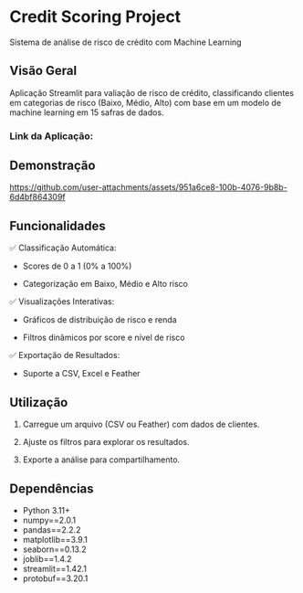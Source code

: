 # Credit Scoring Project 

Sistema de análise de risco de crédito com Machine Learning 

## Visão Geral

Aplicação Streamlit para valiação de risco de crédito, classificando clientes em categorias de risco (Baixo, Médio, Alto) com base em um modelo de machine learning em 15 safras de dados.

### Link da Aplicação: 

## Demonstração
https://github.com/user-attachments/assets/951a6ce8-100b-4076-9b8b-6d4bf864309f

## Funcionalidades

✅ Classificação Automática:

- Scores de 0 a 1 (0% a 100%)

- Categorização em Baixo, Médio e Alto risco

✅ Visualizações Interativas:

- Gráficos de distribuição de risco e renda

- Filtros dinâmicos por score e nível de risco

✅ Exportação de Resultados:

- Suporte a CSV, Excel e Feather

## Utilização

1. Carregue um arquivo (CSV ou Feather) com dados de clientes.

2. Ajuste os filtros para explorar os resultados.

3. Exporte a análise para compartilhamento.

## Dependências 

- Python 3.11+
- numpy==2.0.1
- pandas==2.2.2
- matplotlib==3.9.1
- seaborn==0.13.2
- joblib==1.4.2
- streamlit==1.42.1
- protobuf==3.20.1








